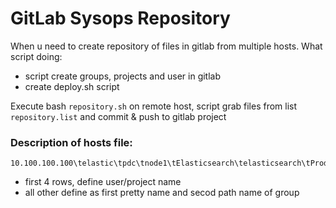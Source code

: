 # GitLab Sysops Repository
When u need to create repository of files in gitlab from multiple hosts.
What script doing:

 - script create groups, projects and user in gitlab
 - create deploy.sh script
 
Execute bash `repository.sh` on remote host, script grab files from list `repository.list` and commit & push to gitlab project

### Description of hosts file:

```
10.100.100.100\telastic\tpdc\tnode1\tElasticsearch\telasticsearch\tProduction\tproduction
```

 - first 4 rows, define user/project name
 - all other define as first pretty name and secod path name of group
